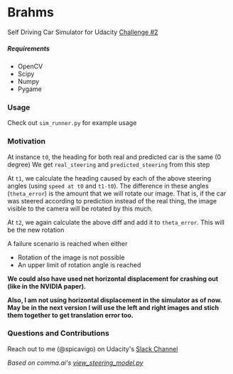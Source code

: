 # Brahms

Self Driving Car Simulator for Udacity [Challenge #2](https://medium.com/udacity/challenge-2-using-deep-learning-to-predict-steering-angles-f42004a36ff3#.5650j9v4s)


##### Requirements
* OpenCV
* Scipy
* Numpy
* Pygame

### Usage

Check out `sim_runner.py` for example usage


### Motivation

At instance `t0`, the heading for both real and predicted car is the same (0 degree)
We get `real_steering` and `predicted_steering` from this step

At `t1`, we calculate the heading caused by each of the above steering angles (using `speed at t0` and `t1-t0`). The difference in these angles (`theta_error`) is the amount that we will rotate our image. That is, if the car was steered according to prediction instead of the real thing, the image visible to the camera will be rotated by this much.

At `t2`, we again calculate the above diff and add it to `theta_error`. This will be the new rotation

A failure scenario is reached when either

  * Rotation of the image is not possible
  * An upper limit of rotation angle is reached

**We could also have used net horizontal displacement for crashing out (like in the NVIDIA paper).**

**Also, I am not using horizontal displacement in the simulator as of now. May be in the next version I will use the left and right images and stich them together to get translation error too.**

### Questions and Contributions

Reach out to me (@spicavigo) on Udacity's [Slack Channel](https://nd013.slack.com/messages/challenge-two/)


_Based on comma.ai's [view_steering_model.py](https://github.com/commaai/research/blob/master/view_steering_model.py)_

